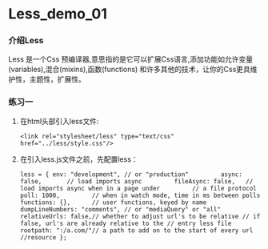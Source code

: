 # Less_demo_01
### 介绍Less
   Less 是一个Css 预编译器,意思指的是它可以扩展Css语言,添加功能如允许变量(variables),混合(mixins),函数(functions) 和许多其他的技术，让你的Css更具维护性，主题性，扩展性。
### 练习一
1. 在html头部引入less文件:
 
    `<link rel="stylesheet/less" type="text/css" href="../less/style.css"/>`
2. 在引入less.js文件之前，先配置less：
 
    `less = {
        env: "development", // or "production"        
        async: false,       // load imports async        
        fileAsync: false,   // load imports async when in a page under        
        // a file protocol        
        poll: 1000,         // when in watch mode, time in ms between polls
        functions: {},      // user functions, keyed by name
        dumpLineNumbers: "comments", // or "mediaQuery" or "all"
        relativeUrls: false,// whether to adjust url's to be relative
        // if false, url's are already relative to the
        // entry less file
        rootpath: ":/a.com/"// a path to add on to the start of every url
        //resource
    };`